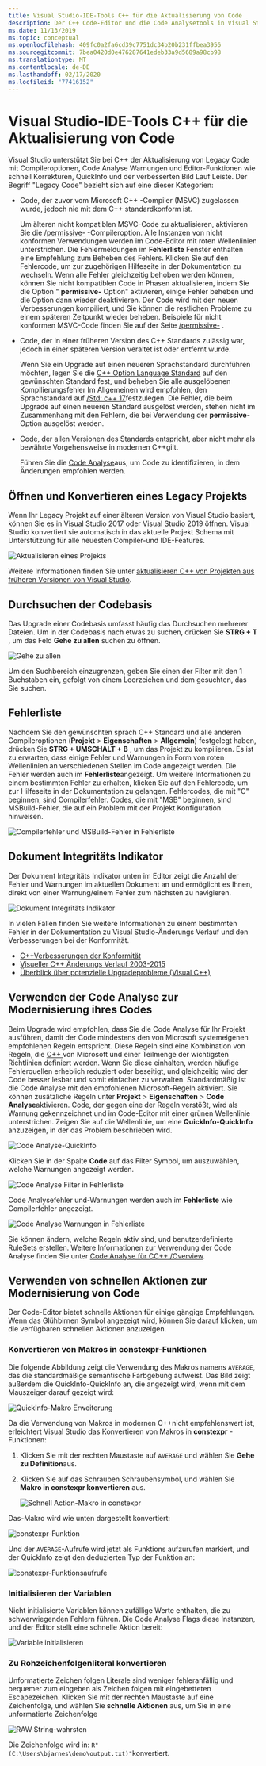 ```yaml
---
title: Visual Studio-IDE-Tools C++ für die Aktualisierung von Code
description: Der C++ Code-Editor und die Code Analysetools in Visual Studio unterstützen Sie C++ beim modernisieren Ihrer Codebasis.
ms.date: 11/13/2019
ms.topic: conceptual
ms.openlocfilehash: 409fc0a2fa6cd39c7751dc34b20b231ffbea3956
ms.sourcegitcommit: 7bea0420d0e476287641edeb33a9d5689a98cb98
ms.translationtype: MT
ms.contentlocale: de-DE
ms.lasthandoff: 02/17/2020
ms.locfileid: "77416152"
---
```

# <a name="visual-studio-ide-tools-for-upgrading-c-code"></a>Visual Studio-IDE-Tools C++ für die Aktualisierung von Code

Visual Studio unterstützt Sie bei C++ der Aktualisierung von Legacy Code mit Compileroptionen, Code Analyse Warnungen und Editor-Funktionen wie schnell Korrekturen, QuickInfo und der verbesserten Bild Lauf Leiste. Der Begriff "Legacy Code" bezieht sich auf eine dieser Kategorien:

- Code, der zuvor vom Microsoft C++ -Compiler (MSVC) zugelassen wurde, jedoch nie mit dem C++ standardkonform ist.

   Um älteren nicht kompatiblen MSVC-Code zu aktualisieren, aktivieren Sie die [/permissive-](../build/reference/permissive-standards-conformance.md) -Compileroption. Alle Instanzen von nicht konformen Verwendungen werden im Code-Editor mit roten Wellenlinien unterstrichen. Die Fehlermeldungen im **Fehlerliste** Fenster enthalten eine Empfehlung zum Beheben des Fehlers. Klicken Sie auf den Fehlercode, um zur zugehörigen Hilfeseite in der Dokumentation zu wechseln. Wenn alle Fehler gleichzeitig behoben werden können, können Sie nicht kompatiblen Code in Phasen aktualisieren, indem Sie die Option " **permissive-** Option" aktivieren, einige Fehler beheben und die Option dann wieder deaktivieren. Der Code wird mit den neuen Verbesserungen kompiliert, und Sie können die restlichen Probleme zu einem späteren Zeitpunkt wieder beheben. Beispiele für nicht konformen MSVC-Code finden Sie auf der Seite [/permissive-](../build/reference/permissive-standards-conformance.md) .

- Code, der in einer früheren Version des C++ Standards zulässig war, jedoch in einer späteren Version veraltet ist oder entfernt wurde.

   Wenn Sie ein Upgrade auf einen neueren Sprachstandard durchführen möchten, legen Sie die [ C++ Option Language Standard](../build/reference/std-specify-language-standard-version.md) auf den gewünschten Standard fest, und beheben Sie alle ausgelöbenen Kompilierungsfehler Im Allgemeinen wird empfohlen, den Sprachstandard auf [/Std: c++ 17](../build/reference/std-specify-language-standard-version.md)festzulegen. Die Fehler, die beim Upgrade auf einen neueren Standard ausgelöst werden, stehen nicht im Zusammenhang mit den Fehlern, die bei Verwendung der **permissive-** Option ausgelöst werden.

- Code, der allen Versionen des Standards entspricht, aber nicht mehr als bewährte Vorgehensweise in modernen C++gilt.

   Führen Sie die [Code Analyse](/cpp/code-quality/code-analysis-for-c-cpp-overview)aus, um Code zu identifizieren, in dem Änderungen empfohlen werden.

## <a name="open-and-convert-a-legacy-project"></a>Öffnen und Konvertieren eines Legacy Projekts

Wenn Ihr Legacy Projekt auf einer älteren Version von Visual Studio basiert, können Sie es in Visual Studio 2017 oder Visual Studio 2019 öffnen. Visual Studio konvertiert sie automatisch in das aktuelle Projekt Schema mit Unterstützung für alle neuesten Compiler-und IDE-Features.

![Aktualisieren eines Projekts](media/upgrade-dialog-v142.png "Aktualisieren eines Projekts")

Weitere Informationen finden Sie unter [aktualisieren C++ von Projekten aus früheren Versionen von Visual Studio](upgrading-projects-from-earlier-versions-of-visual-cpp.md).

## <a name="search-the-code-base"></a>Durchsuchen der Codebasis

Das Upgrade einer Codebasis umfasst häufig das Durchsuchen mehrerer Dateien. Um in der Codebasis nach etwas zu suchen, drücken Sie **STRG + T** , um das Feld **Gehe zu allen** suchen zu öffnen.

![Gehe zu allen](media/go-to-all.png "Gehe zu allen")

Um den Suchbereich einzugrenzen, geben Sie einen der Filter mit den 1 Buchstaben ein, gefolgt von einem Leerzeichen und dem gesuchten, das Sie suchen.

## <a name="error-list"></a>Fehlerliste

Nachdem Sie den gewünschten sprach C++ Standard und alle anderen Compileroptionen (**Projekt** > **Eigenschaften** > **Allgemein**) festgelegt haben, drücken Sie **STRG + UMSCHALT + B** , um das Projekt zu kompilieren. Es ist zu erwarten, dass einige Fehler und Warnungen in Form von roten Wellenlinien an verschiedenen Stellen im Code angezeigt werden. Die Fehler werden auch im **Fehlerliste**angezeigt. Um weitere Informationen zu einem bestimmten Fehler zu erhalten, klicken Sie auf den Fehlercode, um zur Hilfeseite in der Dokumentation zu gelangen. Fehlercodes, die mit "C" beginnen, sind Compilerfehler. Codes, die mit "MSB" beginnen, sind MSBuild-Fehler, die auf ein Problem mit der Projekt Konfiguration hinweisen.

![Compilerfehler und MSBuild-Fehler in Fehlerliste](media/compiler-error-list.png "Compilerfehler und MSBuild-Fehler in Fehlerliste")

## <a name="document-health-indicator"></a>Dokument Integritäts Indikator

Der Dokument Integritäts Indikator unten im Editor zeigt die Anzahl der Fehler und Warnungen im aktuellen Dokument an und ermöglicht es Ihnen, direkt von einer Warnung/einem Fehler zum nächsten zu navigieren.

![Dokument Integritäts Indikator](media/document-health-indicator.png "Dokument Integritäts Indikator")

In vielen Fällen finden Sie weitere Informationen zu einem bestimmten Fehler in der Dokumentation zu Visual Studio-Änderungs Verlauf und den Verbesserungen bei der Konformität.

- [C++Verbesserungen der Konformität](../overview/cpp-conformance-improvements.md)
- [Visueller C++ Änderungs Verlauf 2003-2015](visual-cpp-change-history-2003-2015.md)
- [Überblick über potenzielle Upgradeprobleme (Visual C++)](overview-of-potential-upgrade-issues-visual-cpp.md)

## <a name="use-code-analysis-to-modernize-your-code"></a>Verwenden der Code Analyse zur Modernisierung ihres Codes

Beim Upgrade wird empfohlen, dass Sie die Code Analyse für Ihr Projekt ausführen, damit der Code mindestens den von Microsoft systemeigenen empfohlenen Regeln entspricht. Diese Regeln sind eine Kombination von Regeln, die [ C++ ](https://isocpp.github.io/CppCoreGuidelines/CppCoreGuidelines)von Microsoft und einer Teilmenge der wichtigsten Richtlinien definiert werden. Wenn Sie diese einhalten, werden häufige Fehlerquellen erheblich reduziert oder beseitigt, und gleichzeitig wird der Code besser lesbar und somit einfacher zu verwalten. Standardmäßig ist die Code Analyse mit den empfohlenen Microsoft-Regeln aktiviert. Sie können zusätzliche Regeln unter **Projekt** > **Eigenschaften** > **Code Analyse**aktivieren. Code, der gegen eine der Regeln verstößt, wird als Warnung gekennzeichnet und im Code-Editor mit einer grünen Wellenlinie unterstrichen. Zeigen Sie auf die Wellenlinie, um eine **QuickInfo-QuickInfo** anzuzeigen, in der das Problem beschrieben wird.

![Code Analyse-QuickInfo](media/code-analysis-tooltip.png "Code Analyse Warnung")

Klicken Sie in der Spalte **Code** auf das Filter Symbol, um auszuwählen, welche Warnungen angezeigt werden.

![Code Analyse Filter in Fehlerliste](media/code-analysis-filter.png "Code Analyse Filter in Fehlerliste")

Code Analysefehler und-Warnungen werden auch im **Fehlerliste** wie Compilerfehler angezeigt.

![Code Analyse Warnungen in Fehlerliste](media/code-analysis-error-list.png "Code Analyse Warnungen in Fehlerliste")

Sie können ändern, welche Regeln aktiv sind, und benutzerdefinierte RuleSets erstellen. Weitere Informationen zur Verwendung der Code Analyse finden Sie unter [Code Analyse für CC++ /Overview](/cpp/code-quality/code-analysis-for-c-cpp-overview).

## <a name="use-quick-actions-to-modernize-code"></a>Verwenden von schnellen Aktionen zur Modernisierung von Code

Der Code-Editor bietet schnelle Aktionen für einige gängige Empfehlungen. Wenn das Glühbirnen Symbol angezeigt wird, können Sie darauf klicken, um die verfügbaren schnellen Aktionen anzuzeigen.

### <a name="convert-macros-to-constexpr-functions"></a>Konvertieren von Makros in constexpr-Funktionen

Die folgende Abbildung zeigt die Verwendung des Makros namens `AVERAGE`, das die standardmäßige semantische Farbgebung aufweist. Das Bild zeigt außerdem die QuickInfo-QuickInfo an, die angezeigt wird, wenn mit dem Mauszeiger darauf gezeigt wird:

![QuickInfo-Makro Erweiterung](media/macro-expansion-quick-info.png "QuickInfo-QuickInfo-Makro Erweiterung")

Da die Verwendung von Makros in modernen C++nicht empfehlenswert ist, erleichtert Visual Studio das Konvertieren von Makros in **constexpr** -Funktionen:

1. Klicken Sie mit der rechten Maustaste auf `AVERAGE` und wählen Sie **Gehe zu Definition**aus.
2. Klicken Sie auf das Schrauben Schraubensymbol, und wählen Sie **Makro in constexpr konvertieren** aus.

   ![Schnell Action-Makro in constexpr](media/quick-action-macro-to-constexpr.png "Schnell Action-Makro in constexpr")

Das-Makro wird wie unten dargestellt konvertiert:

![constexpr-Funktion](media/constexpr-function.png "constexpr-Funktion")

Und der `AVERAGE`-Aufrufe wird jetzt als Funktions aufzurufen markiert, und der QuickInfo zeigt den deduzierten Typ der Funktion an:

![constexpr-Funktionsaufrufe](media/constexpr-function-call.png "constexpr-Funktionsaufrufe")

### <a name="initialize-variables"></a>Initialisieren der Variablen

Nicht initialisierte Variablen können zufällige Werte enthalten, die zu schwerwiegenden Fehlern führen. Die Code Analyse Flags diese Instanzen, und der Editor stellt eine schnelle Aktion bereit:

![Variable initialisieren](media/init-variable.png "Schnelles Eingreifen der Variablen initialisieren")

### <a name="convert-to-raw-string-literal"></a>Zu Rohzeichenfolgenliteral konvertieren

Unformatierte Zeichen folgen Literale sind weniger fehleranfällig und bequemer zum eingeben als Zeichen folgen mit eingebetteten Escapezeichen. Klicken Sie mit der rechten Maustaste auf eine Zeichenfolge, und wählen Sie **schnelle Aktionen** aus, um Sie in eine unformatierte Zeichenfolge

![RAW String-wahrsten](media/raw-string-literal.png "RAW String-wahrsten")

Die Zeichenfolge wird in: `R"(C:\Users\bjarnes\demo\output.txt)"`konvertiert.
